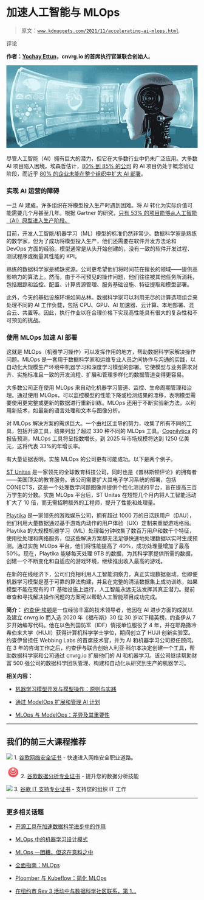 # 加速人工智能与 MLOps

> 原文：[`www.kdnuggets.com/2021/11/accelerating-ai-mlops.html`](https://www.kdnuggets.com/2021/11/accelerating-ai-mlops.html)

评论

**作者：[Yochay Ettun](https://www.linkedin.com/in/yochayettun/)，cnvrg.io 的首席执行官兼联合创始人**。

![](img/48afb2bff1fb2e3e30045c24f69e1f4c.png)

尽管人工智能（AI）拥有巨大的潜力，但它在大多数行业中仍未广泛应用。大多数 AI 项目陷入困境。埃森哲估计，[80% 到 85% 的公司](https://www.accenture.com/us-en/insights/artificial-intelligence/ai-investments) 的 AI 项目仍处于概念验证阶段，而近乎 [80% 的企业未能在整个组织中扩大 AI 部署](https://cnvrg.io/wp-content/uploads/2021/01/fundamentals-of-mlops.pdf)。

### 实现 AI 运营的障碍

一旦 AI 建成，许多组织在将模型投入生产时遇到困难。将 AI 转化为实际价值可能需要几个月甚至几年。根据 Gartner 的研究，[只有 53% 的项目能够从人工智能（AI）原型进入生产阶段。](https://www.gartner.com/en/newsroom/press-releases/2020-10-19-gartner-identifies-the-top-strategic-technology-trends-for-2021)

目前，开发人工智能/机器学习（ML）模型的标准仍然非常少。数据科学家是熟练的数学家，但为了成功将模型投入生产，他们还需要在软件开发方法论和 DevOps 方面的经验。模型通常是从头开始创建的，没有一致的软件开发过程、测试程序或衡量其性能的 KPI。

熟练的数据科学家是稀缺资源。公司更希望他们将时间花在擅长的领域——提供高影响力的算法上。然而，由于不可预见的操作问题，他们往往被其他任务所消耗，包括跟踪和监控、配置、计算资源管理、服务基础设施、特征提取和模型部署。

此外，今天的基础设施环境如同丛林。数据科学家可以利用无尽的计算选项组合来处理不同的 AI 工作负载，包括 CPU、GPU、AI 加速器、云计算、本地部署、混合云、共置等。因此，执行作业以在合理价格下实现高性能具有很大的复杂性和不可预见的挑战。

### 使用 MLOps 加速 AI 部署

这就是 MLOps（机器学习操作）可以发挥作用的地方，帮助数据科学家解决操作问题。MLOps 是一套用于数据科学家和运维专业人员之间协作与沟通的实践，以自动化大规模生产环境中机器学习和深度学习模型的部署。它使模型与业务需求对齐、实施标准且一致的开发流程、扩展和管理多样化的数据管道变得更容易。

大多数公司正在使用 MLOps 来自动化机器学习管道、监控、生命周期管理和治理。通过使用 MLOps，可以监控模型的性能下降或检测结果的漂移，表明模型需要使用更完整或更新的数据进行重新训练。MLOps 还用于不断实验新方法，以利用新技术，如最新的语言处理和文本与图像分析。

对 MLOps 解决方案的需求巨大。一个由社区主导的努力，收集了所有不同的工具，包括开源工具，结果列出了超过 330 种不同的 MLOps 工具。[Cognilytica](https://www.devopsonline.co.uk/mlops-and-automl-tools-to-increase-in-the-next-few-years/) 的报告预测，MLOps 工具将呈指数增长，到 2025 年市场规模将达到 1250 亿美元，这将代表 33%的年增长率。

有大量证据表明，实施 MLOps 的公司更有可能成功。以下是两个例子。

[ST Unitas](http://www.stunitas.com/front/main/en) 是一家领先的全球教育科技公司，同时也是《普林斯顿评论》的拥有者——美国顶尖的教育服务。该公司需要扩大其电子学习系统的部署，包括 CONECTS，这是一个处理数学问题图像并提供个性化测试的平台，旨在提高三百万学生的分数。实施 MLOps 平台后，ST Unitas 在短短几个月内将人工智能活动扩大了 10 倍，而无需招聘额外的工程师，提升了性能和处理量。

[Playtika](https://www.playtika.com/) 是一家领先的游戏娱乐公司，拥有超过 1000 万的日活跃用户（DAU），他们利用大量数据通过基于游戏内动作的用户体验（UX）定制来重塑游戏格局。Playtika 的大规模机器学习（ML）处理每分钟收集了数百万用户和数千个特征，使用批处理和网络服务，但这些解决方案都无法足够快速地处理数据以实时生成预测。通过实施 MLOps 平台，他们将性能提高了 40%，成功处理量增加了最高 50%。现在，Playtika 能够每天处理 9TB 的数据，为其科学家提供所需的数据，创建一个不断变化和自适应的游戏环境，继续推出收入最高的游戏。

在新的在线经济下，公司们竞相利用人工智能洞察力，真正实现数据驱动。但即便机器学习模型是基于可靠的算法构建，并且在完整的清洁数据集上成功训练，如果模型不能在现有的 IT 基础设施上运行，人工智能永远无法发挥其真正潜力。提前审查和寻找解决操作问题的方案可以帮助人工智能项目成功完成。

**简介：** [约查伊·埃顿](https://www.linkedin.com/in/yochayettun/)是一位经验丰富的技术领导者，他因在 AI 进步方面的成就以及建立 cnvrg.io 而入选 2020 年《福布斯》30 位 30 岁以下精英榜。约查伊从 7 岁开始编写代码。他在以色列国防军（IDF）情报单位服役了 4 年，并在耶路撒冷希伯来大学（HUJI）获得计算机科学学士学位，期间创立了 HUJI 创新实验室。约查伊曾担任 Webbing Labs 的首席技术官，并为 AI 和机器学习公司担任顾问。在 3 年的咨询工作之后，约查伊与联合创始人利亚·科尔本决定创建一个工具，帮助数据科学家和公司通过 cnvrg.io 扩展他们的 AI 和机器学习。该公司继续帮助财富 500 强公司的数据科学团队管理、构建和自动化从研究到生产的机器学习。

**相关内容：**

+   [机器学习模型开发与模型操作：原则与实践](https://www.kdnuggets.com/2021/10/machine-learning-model-development-operations-principles-practice.html)

+   [通过 ModelOps 扩展和管理 AI 计划](https://www.kdnuggets.com/2021/09/scale-govern-ai-modelops.html)

+   [MLOps 与 ModelOps：差异及其重要性](https://www.kdnuggets.com/2021/09/mlops-modelops-difference.html)

* * *

## 我们的前三大课程推荐

![](img/0244c01ba9267c002ef39d4907e0b8fb.png) 1\. [谷歌网络安全证书](https://www.kdnuggets.com/google-cybersecurity) - 快速进入网络安全职业道路。

![](img/e225c49c3c91745821c8c0368bf04711.png) 2\. [谷歌数据分析专业证书](https://www.kdnuggets.com/google-data-analytics) - 提升您的数据分析技能

![](img/0244c01ba9267c002ef39d4907e0b8fb.png) 3\. [谷歌 IT 支持专业证书](https://www.kdnuggets.com/google-itsupport) - 支持您的组织 IT 工作

* * *

### 更多相关话题

+   [开源工具在加速数据科学进步中的作用](https://www.kdnuggets.com/2023/05/role-open-source-tools-accelerating-data-science-progress.html)

+   [MLOps 中的机器学习设计模式](https://www.kdnuggets.com/2022/02/design-patterns-machine-learning-mlops.html)

+   [MLOps 一团糟，但这在意料之中](https://www.kdnuggets.com/2022/03/mlops-mess-expected.html)

+   [全面指南：MLOps](https://www.kdnuggets.com/2023/08/comprehensive-guide-mlops.html)

+   [Ploomber 与 Kubeflow：简化 MLOps](https://www.kdnuggets.com/2022/02/ploomber-kubeflow-mlops-easier.html)

+   [在纽约市 Rev 3 活动中与数据科学社区联系，第 1…](https://www.kdnuggets.com/2022/03/domino-connect-data-science-community-nyc-mlops-conference.html)
